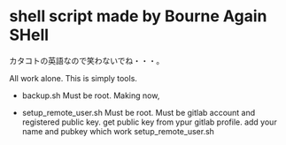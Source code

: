# shell script made by Bourne Again SHell
カタコトの英語なので笑わないでね・・・。

All work alone.
This is simply tools.

 - backup.sh
 Must be root.
 Making now,

 - setup_remote_user.sh
 Must be root.
 Must be gitlab account and registered public key.
 get public key from ypur gitlab profile.
 add your name and pubkey which work setup_remote_user.sh


